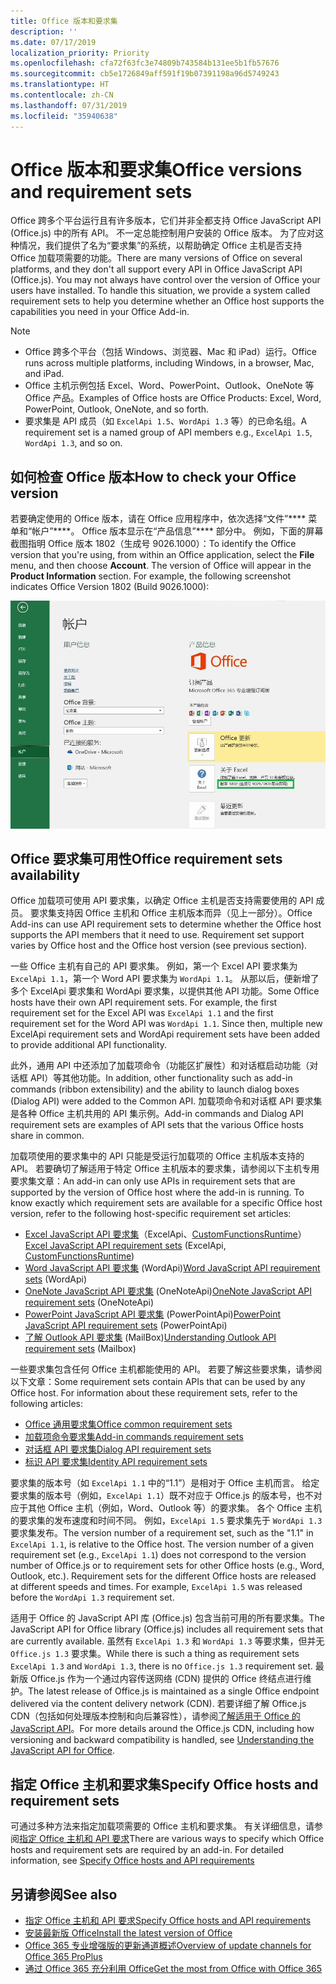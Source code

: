 ```yaml
---
title: Office 版本和要求集
description: ''
ms.date: 07/17/2019
localization_priority: Priority
ms.openlocfilehash: cfa72f63fc3e74809b743584b131ee5b1fb57676
ms.sourcegitcommit: cb5e1726849aff591f19b07391198a96d5749243
ms.translationtype: HT
ms.contentlocale: zh-CN
ms.lasthandoff: 07/31/2019
ms.locfileid: "35940638"
---
```

# <a name="office-versions-and-requirement-sets"></a><span data-ttu-id="87beb-102">Office 版本和要求集</span><span class="sxs-lookup"><span data-stu-id="87beb-102">Office versions and requirement sets</span></span>

<span data-ttu-id="87beb-p101">Office 跨多个平台运行且有许多版本，它们并非全都支持 Office JavaScript API (Office.js) 中的所有 API。 不一定总能控制用户安装的 Office 版本。  为了应对这种情况，我们提供了名为“要求集”的系统，以帮助确定 Office 主机是否支持 Office 加载项需要的功能。</span><span class="sxs-lookup"><span data-stu-id="87beb-p101">There are many versions of Office on several platforms, and they don't all support every API in Office JavaScript API (Office.js). You may not always have control over the version of Office your users have installed.  To handle this situation, we provide a system called requirement sets to help you determine whether an Office host supports the capabilities you need in your Office Add-in.</span></span> 

> [!NOTE]
> - <span data-ttu-id="87beb-106">Office 跨多个平台（包括 Windows、浏览器、Mac 和 iPad）运行。</span><span class="sxs-lookup"><span data-stu-id="87beb-106">Office runs across multiple platforms, including Windows, in a browser, Mac, and iPad.</span></span>
> - <span data-ttu-id="87beb-107">Office 主机示例包括 Excel、Word、PowerPoint、Outlook、OneNote 等 Office 产品。</span><span class="sxs-lookup"><span data-stu-id="87beb-107">Examples of Office hosts are Office Products: Excel, Word, PowerPoint, Outlook, OneNote, and so forth.</span></span>  
> - <span data-ttu-id="87beb-108">要求集是 API 成员（如 `ExcelApi 1.5`、`WordApi 1.3` 等）的已命名组。</span><span class="sxs-lookup"><span data-stu-id="87beb-108">A requirement set is a named group of API members e.g., `ExcelApi 1.5`, `WordApi 1.3`, and so on.</span></span>  

## <a name="how-to-check-your-office-version"></a><span data-ttu-id="87beb-109">如何检查 Office 版本</span><span class="sxs-lookup"><span data-stu-id="87beb-109">How to check your Office version</span></span>

<span data-ttu-id="87beb-p102">若要确定使用的 Office 版本，请在 Office 应用程序中，依次选择“文件”\*\*\*\* 菜单和“帐户”\*\*\*\*。 Office 版本显示在“产品信息”\*\*\*\* 部分中。 例如，下面的屏幕截图指明 Office 版本 1802（生成号 9026.1000）：</span><span class="sxs-lookup"><span data-stu-id="87beb-p102">To identify the Office version that you're using, from within an Office application, select the **File** menu, and then choose **Account**. The version of Office will appear in the **Product Information** section. For example, the following screenshot indicates Office Version 1802 (Build 9026.1000):</span></span>

![检查 Office 版本](../images/office-version-number-ui.jpg)

## <a name="office-requirement-sets-availability"></a><span data-ttu-id="87beb-114">Office 要求集可用性</span><span class="sxs-lookup"><span data-stu-id="87beb-114">Office requirement sets availability</span></span>

<span data-ttu-id="87beb-p103">Office 加载项可使用 API 要求集，以确定 Office 主机是否支持需要使用的 API 成员。 要求集支持因 Office 主机和 Office 主机版本而异（见上一部分）。</span><span class="sxs-lookup"><span data-stu-id="87beb-p103">Office Add-ins can use API requirement sets to determine whether the Office host supports the API members that it need to use. Requirement set support varies by Office host and the Office host version (see previous section).</span></span>

<span data-ttu-id="87beb-p104">一些 Office 主机有自己的 API 要求集。 例如，第一个 Excel API 要求集为 `ExcelApi 1.1`，第一个 Word API 要求集为 `WordApi 1.1`。 从那以后，便新增了多个 ExcelApi 要求集和 WordApi 要求集，以提供其他 API 功能。</span><span class="sxs-lookup"><span data-stu-id="87beb-p104">Some Office hosts have their own API requirement sets. For example, the first requirement set for the Excel API was `ExcelApi 1.1` and the first requirement set for the Word API was `WordApi 1.1`. Since then, multiple new ExcelApi requirement sets and WordApi requirement sets have been added to provide additional API functionality.</span></span>

<span data-ttu-id="87beb-120">此外，通用 API 中还添加了加载项命令（功能区扩展性）和对话框启动功能（对话框 API）等其他功能。</span><span class="sxs-lookup"><span data-stu-id="87beb-120">In addition, other functionality such as add-in commands (ribbon extensibility) and the ability to launch dialog boxes (Dialog API) were added to the Common API.</span></span> <span data-ttu-id="87beb-121">加载项命令和对话框 API 要求集是各种 Office 主机共用的 API 集示例。</span><span class="sxs-lookup"><span data-stu-id="87beb-121">Add-in commands and Dialog API requirement sets are examples of API sets that the various Office hosts share in common.</span></span>

<span data-ttu-id="87beb-p106">加载项使用的要求集中的 API 只能是受运行加载项的 Office 主机版本支持的 API。 若要确切了解适用于特定 Office 主机版本的要求集，请参阅以下主机专用要求集文章：</span><span class="sxs-lookup"><span data-stu-id="87beb-p106">An add-in can only use APIs in requirement sets that are supported by the version of Office host where the add-in is running. To know exactly which requirement sets are available for a specific Office host version, refer to the following host-specific requirement set articles:</span></span>

- <span data-ttu-id="87beb-124">[Excel JavaScript API 要求集](/office/dev/add-ins/reference/requirement-sets/excel-api-requirement-sets)（ExcelApi、[CustomFunctionsRuntime](../excel/custom-functions-architecture.md)）</span><span class="sxs-lookup"><span data-stu-id="87beb-124">[Excel JavaScript API requirement sets](/office/dev/add-ins/reference/requirement-sets/excel-api-requirement-sets) (ExcelApi, [CustomFunctionsRuntime](../excel/custom-functions-architecture.md))</span></span>
- <span data-ttu-id="87beb-125">[Word JavaScript API 要求集](/office/dev/add-ins/reference/requirement-sets/word-api-requirement-sets) (WordApi)</span><span class="sxs-lookup"><span data-stu-id="87beb-125">[Word JavaScript API requirement sets](/office/dev/add-ins/reference/requirement-sets/word-api-requirement-sets) (WordApi)</span></span>
- <span data-ttu-id="87beb-126">[OneNote JavaScript API 要求集](/office/dev/add-ins/reference/requirement-sets/onenote-api-requirement-sets) (OneNoteApi)</span><span class="sxs-lookup"><span data-stu-id="87beb-126">[OneNote JavaScript API requirement sets](/office/dev/add-ins/reference/requirement-sets/onenote-api-requirement-sets) (OneNoteApi)</span></span>
- <span data-ttu-id="87beb-127">[PowerPoint JavaScript API 要求集](/office/dev/add-ins/reference/requirement-sets/powerpoint-api-requirement-sets) (PowerPointApi)</span><span class="sxs-lookup"><span data-stu-id="87beb-127">[PowerPoint JavaScript API requirement sets](/office/dev/add-ins/reference/requirement-sets/powerpoint-api-requirement-sets) (PowerPointApi)</span></span>
- <span data-ttu-id="87beb-128">[了解 Outlook API 要求集](/office/dev/add-ins/reference/requirement-sets/outlook-api-requirement-sets) (MailBox)</span><span class="sxs-lookup"><span data-stu-id="87beb-128">[Understanding Outlook API requirement sets](/office/dev/add-ins/reference/requirement-sets/outlook-api-requirement-sets) (Mailbox)</span></span>

<span data-ttu-id="87beb-p107">一些要求集包含任何 Office 主机都能使用的 API。 若要了解这些要求集，请参阅以下文章：</span><span class="sxs-lookup"><span data-stu-id="87beb-p107">Some requirement sets contain APIs that can be used by any Office host. For information about these requirement sets, refer to the following articles:</span></span>

- [<span data-ttu-id="87beb-131">Office 通用要求集</span><span class="sxs-lookup"><span data-stu-id="87beb-131">Office common requirement sets</span></span>](/office/dev/add-ins/reference/requirement-sets/office-add-in-requirement-sets)
- [<span data-ttu-id="87beb-132">加载项命令要求集</span><span class="sxs-lookup"><span data-stu-id="87beb-132">Add-in commands requirement sets</span></span>](/office/dev/add-ins/reference/requirement-sets/add-in-commands-requirement-sets)
- [<span data-ttu-id="87beb-133">对话框 API 要求集</span><span class="sxs-lookup"><span data-stu-id="87beb-133">Dialog API requirement sets</span></span>](/office/dev/add-ins/reference/requirement-sets/dialog-api-requirement-sets)
- [<span data-ttu-id="87beb-134">标识 API 要求集</span><span class="sxs-lookup"><span data-stu-id="87beb-134">Identity API requirement sets</span></span>](/office/dev/add-ins/reference/requirement-sets/identity-api-requirement-sets)

<span data-ttu-id="87beb-p108">要求集的版本号（如 `ExcelApi 1.1` 中的“1.1”）是相对于 Office 主机而言。 给定要求集的版本号（例如，`ExcelApi 1.1`）既不对应于 Office.js 的版本号，也不对应于其他 Office 主机（例如，Word、Outlook 等）的要求集。  各个 Office 主机的要求集的发布速度和时间不同。 例如，`ExcelApi 1.5` 要求集先于 `WordApi 1.3` 要求集发布。</span><span class="sxs-lookup"><span data-stu-id="87beb-p108">The version number of a requirement set, such as the "1.1" in `ExcelApi 1.1`, is relative to the Office host. The version number of a given requirement set (e.g., `ExcelApi 1.1`) does not correspond to the version number of Office.js or to requirement sets for other Office hosts (e.g., Word, Outlook, etc.).  Requirement sets for the different Office hosts are released at different speeds and times. For example, `ExcelApi 1.5` was released before the `WordApi 1.3` requirement set.</span></span>

<span data-ttu-id="87beb-139">适用于 Office 的 JavaScript API 库 (Office.js) 包含当前可用的所有要求集。</span><span class="sxs-lookup"><span data-stu-id="87beb-139">The JavaScript API for Office library (Office.js) includes all requirement sets that are currently available.</span></span> <span data-ttu-id="87beb-140">虽然有 `ExcelApi 1.3` 和 `WordApi 1.3` 等要求集，但并无 `Office.js 1.3` 要求集。</span><span class="sxs-lookup"><span data-stu-id="87beb-140">While there is such a thing as requirement sets `ExcelApi 1.3` and `WordApi 1.3`, there is no `Office.js 1.3` requirement set.</span></span> <span data-ttu-id="87beb-141">最新版 Office.js 作为一个通过内容传送网络 (CDN) 提供的 Office 终结点进行维护。</span><span class="sxs-lookup"><span data-stu-id="87beb-141">The latest release of Office.js is maintained as a single Office endpoint delivered via the content delivery network (CDN).</span></span> <span data-ttu-id="87beb-142">若要详细了解 Office.js CDN（包括如何处理版本控制和向后兼容性），请参阅[了解适用于 Office 的 JavaScript API](/office/dev/add-ins/develop/understanding-the-javascript-api-for-office)。</span><span class="sxs-lookup"><span data-stu-id="87beb-142">For more details around the Office.js CDN, including how versioning and backward compatibility is handled, see [Understanding the JavaScript API for Office](/office/dev/add-ins/develop/understanding-the-javascript-api-for-office).</span></span>

## <a name="specify-office-hosts-and-requirement-sets"></a><span data-ttu-id="87beb-143">指定 Office 主机和要求集</span><span class="sxs-lookup"><span data-stu-id="87beb-143">Specify Office hosts and requirement sets</span></span>

<span data-ttu-id="87beb-p110">可通过多种方法来指定加载项需要的 Office 主机和要求集。  有关详细信息，请参阅[指定 Office 主机和 API 要求](/office/dev/add-ins/develop/specify-office-hosts-and-api-requirements)</span><span class="sxs-lookup"><span data-stu-id="87beb-p110">There are various ways to specify which Office hosts and requirement sets are required by an add-in.  For detailed information, see [Specify Office hosts and API requirements](/office/dev/add-ins/develop/specify-office-hosts-and-api-requirements)</span></span>

## <a name="see-also"></a><span data-ttu-id="87beb-146">另请参阅</span><span class="sxs-lookup"><span data-stu-id="87beb-146">See also</span></span>

- [<span data-ttu-id="87beb-147">指定 Office 主机和 API 要求</span><span class="sxs-lookup"><span data-stu-id="87beb-147">Specify Office hosts and API requirements</span></span>](/office/dev/add-ins/develop/specify-office-hosts-and-api-requirements)
- [<span data-ttu-id="87beb-148">安装最新版 Office</span><span class="sxs-lookup"><span data-stu-id="87beb-148">Install the latest version of Office</span></span>](/office/dev/add-ins/develop/install-latest-office-version)
- [<span data-ttu-id="87beb-149">Office 365 专业增强版的更新通道概述</span><span class="sxs-lookup"><span data-stu-id="87beb-149">Overview of update channels for Office 365 ProPlus</span></span>](/deployoffice/overview-of-update-channels-for-office-365-proplus)
- [<span data-ttu-id="87beb-150">通过 Office 365 充分利用 Office</span><span class="sxs-lookup"><span data-stu-id="87beb-150">Get the most from Office with Office 365</span></span>](https://products.office.com/compare-all-microsoft-office-products?tab=2)
